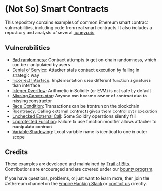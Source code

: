 # (Not So) Smart Contracts

This repository contains examples of common Ethereum smart contract vulnerabilities, including code from real smart contracts.
It also includes a repository and analysis of several [honeypots](honeypots/)

## Vulnerabilities

- [Bad randomness](bad_randomness/): Contract attempts to get on-chain randomness, which can be manipulated by users
- [Denial of Service](denial_of_service/): Attacker stalls contract execution by failing in strategic way
- [Incorrect Interface](incorrect_interface/): Implementation uses different function signatures than interface
- [Integer Overflow](integer_overflow/): Arithmetic in Solidity (or EVM) is not safe by default
- [Missing Constructor](missing_constructor/): Anyone can become owner of contract due to missing constructor
- [Race Condition](race_condition/): Transactions can be frontrun on the blockchain
- [Reentrancy](reentrancy/): Calling external contracts gives them control over execution
- [Unchecked External Call](unchecked_external_call/): Some Solidity operations silently fail
- [Unprotected Function](unprotected_function/): Failure to use function modifier allows attacker to manipulate contract
- [Variable Shadowing](variable_shadowing/): Local variable name is identical to one in outer scope

## Credits

These examples are developed and maintained by [Trail of Bits](https://www.trailofbits.com/). Contributions are encouraged and are covered under our [bounty program](https://github.com/trailofbits/not-so-smart-contracts/wiki#bounties).

If you have questions, problems, or just want to learn more, then join the #ethereum channel on the [Empire Hacking Slack](https://empireslacking.herokuapp.com/) or [contact us](https://www.trailofbits.com/contact/) directly.
